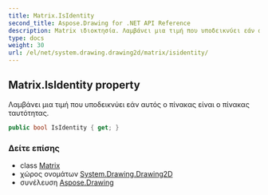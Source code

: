 ```yaml
---
title: Matrix.IsIdentity
second_title: Aspose.Drawing for .NET API Reference
description: Matrix ιδιοκτησία. Λαμβάνει μια τιμή που υποδεικνύει εάν αυτός ο πίνακας είναι ο πίνακας ταυτότητας.
type: docs
weight: 30
url: /el/net/system.drawing.drawing2d/matrix/isidentity/
---
```

## Matrix.IsIdentity property

Λαμβάνει μια τιμή που υποδεικνύει εάν αυτός ο πίνακας είναι ο πίνακας ταυτότητας.

```csharp
public bool IsIdentity { get; }
```

### Δείτε επίσης

* class [Matrix](../)
* χώρος ονομάτων [System.Drawing.Drawing2D](../../matrix/)
* συνέλευση [Aspose.Drawing](../../../)


